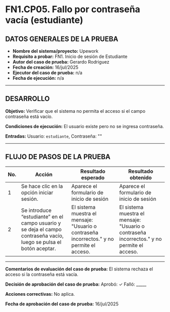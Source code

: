 # FN1.CP05. Fallo por contraseña vacía (estudiante)

## DATOS GENERALES DE LA PRUEBA
- **Nombre del sistema/proyecto:** Upework
- **Requisito a probar:** FN1. Inicio de sesión de Estudiante
- **Autor del caso de prueba:** Gerardo Rodriguez
- **Fecha de creación:** 16/jul/2025
- **Ejecutor del caso de prueba:** n/a
- **Fecha de ejecución:** n/a

---

## DESARROLLO
**Objetivo:**
Verificar que el sistema no permita el acceso si el campo contraseña está vacío.

**Condiciones de ejecución:**
El usuario existe pero no se ingresa contraseña.

**Entradas:**
Usuario: `estudiante`, Contraseña: ""

---

## FLUJO DE PASOS DE LA PRUEBA
| No. | Acción | Resultado esperado | Resultado obtenido |
|-----|--------|-------------------|-------------------|
| 1 | Se hace clic en la opción iniciar sesión. | Aparece el formulario de inicio de sesión | Aparece el formulario de inicio de sesión |
| 2 | Se introduce “estudiante” en el campo usuario y se deja el campo contraseña vacío, luego se pulsa el botón aceptar. | El sistema muestra el mensaje: "Usuario o contraseña incorrectos." y no permite el acceso. | El sistema muestra el mensaje: "Usuario o contraseña incorrectos." y no permite el acceso. |

---

**Comentarios de evaluación del caso de prueba:**
El sistema rechaza el acceso si la contraseña está vacía.

**Decisión de aprobación del caso de prueba:**
Aprobó: ✓  Falló: _____

**Acciones correctivas:**
No aplica.

**Fecha de aprobación del caso de prueba:**
16/jul/2025
